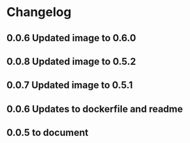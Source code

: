 # Changelog

## 0.0.6 Updated image to 0.6.0
## 0.0.8 Updated image to 0.5.2
## 0.0.7 Updated image to 0.5.1
## 0.0.6 Updates to dockerfile and readme
## 0.0.5 to document